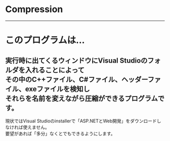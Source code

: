 # Compression
---
# このプログラムは...  
実行時に出てくるウィンドウにVisual Studioのフォルダを入れることによって  
その中のC++ファイル、C#ファイル、ヘッダーファイル、exeファイルを検知し  
それらを名前を変えながら圧縮ができるプログラムです。  
---
現状ではVisual Studioのinstallerで「ASP.NETとWeb開発」をダウンロードしなければ使えません。  
要望があれば「多分」なくとでもできるようにします。  
